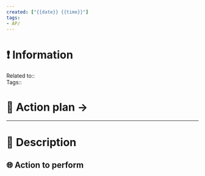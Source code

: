 ```yaml
---
created: ["{{date}} {{time}}"]
tags:
- AP/
---
```


# ❗ Information
Related to::  
Tags:: 

# 🌌 Action plan -> 
---

# 🧾 Description

## 🌐 Action to perform 